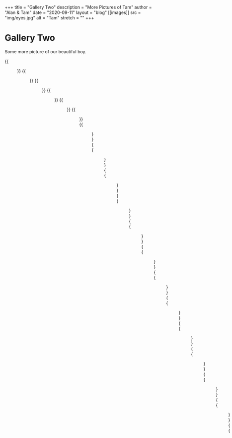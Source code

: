 +++
title = "Gallery Two"
description = "More Pictures of Tam"
author = "Alan & Tam"
date = "2020-09-11"
layout = "blog"
[[images]]
  src = "img/eyes.jpg"
  alt = "Tam"
  stretch = ""
+++


# Gallery Two

Some more picture of our beautiful boy.

{{<figure src = "/img/g-26.jpg" caption = "">}}
{{<figure src = "/img/g-27.jpg" caption = "">}}
{{<figure src = "/img/g-28.jpg" caption = "">}}
{{<figure src = "/img/g-29.jpg" caption = "">}}
{{<figure src = "/img/g-30.jpg" caption = "">}}
{{<figure src = "/img/g-31.jpg" caption = "">}}
{{<figure src = "/img/g-32.jpg" caption = "">}}
{{<figure src = "/img/g-33.jpg" caption = "">}}
{{<figure src = "/img/g-34.jpg" caption = "">}}
{{<figure src = "/img/g-35.jpg" caption = "">}}
{{<figure src = "/img/g-36.jpg" caption = "">}}
{{<figure src = "/img/g-37.jpg" caption = "">}}
{{<figure src = "/img/g-38.jpg" caption = "">}}
{{<figure src = "/img/g-39.jpg" caption = "">}}
{{<figure src = "/img/g-40.jpg" caption = "">}}
{{<figure src = "/img/g-41.jpg" caption = "">}}
{{<figure src = "/img/g-42.jpg" caption = "">}}
{{<figure src = "/img/g-43.jpg" caption = "">}}
{{<figure src = "/img/g-44.jpg" caption = "">}}
{{<figure src = "/img/g-45.jpg" caption = "">}}
{{<figure src = "/img/g-46.jpg" caption = "">}}
{{<figure src = "/img/g-47.jpg" caption = "">}}
{{<figure src = "/img/g-48.jpg" caption = "">}}
{{<figure src = "/img/g-49.jpg" caption = "">}}